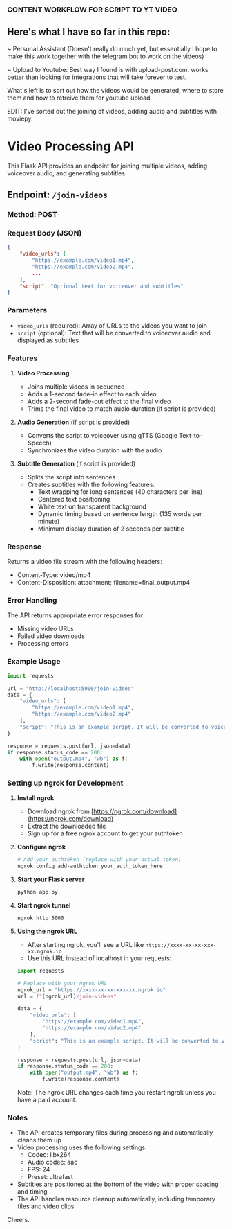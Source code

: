 ### CONTENT WORKFLOW FOR SCRIPT TO YT VIDEO

## Here's what I have so far in this repo: 

~ Personal Assistant (Doesn't really do much yet, but essentially I hope to make this work together with the telegram bot to work on the videos)

~ Upload to Youtube: Best way I found is with upload-post.com. works better than looking for integrations that will take forever to test.

What's left is to sort out how the videos would be generated, where to store them and how to retreive them for youtube upload.

EDIT: I've sorted out the joining of videos, adding audio and subtitles with moviepy.

# Video Processing API

This Flask API provides an endpoint for joining multiple videos, adding voiceover audio, and generating subtitles.

## Endpoint: `/join-videos`

### Method: POST

### Request Body (JSON)

```json
{
    "video_urls": [
        "https://example.com/video1.mp4",
        "https://example.com/video2.mp4",
        ...
    ],
    "script": "Optional text for voiceover and subtitles"
}
```

### Parameters

- `video_urls` (required): Array of URLs to the videos you want to join
- `script` (optional): Text that will be converted to voiceover audio and displayed as subtitles

### Features

1. **Video Processing**
   - Joins multiple videos in sequence
   - Adds a 1-second fade-in effect to each video
   - Adds a 2-second fade-out effect to the final video
   - Trims the final video to match audio duration (if script is provided)

2. **Audio Generation** (if script is provided)
   - Converts the script to voiceover using gTTS (Google Text-to-Speech)
   - Synchronizes the video duration with the audio

3. **Subtitle Generation** (if script is provided)
   - Splits the script into sentences
   - Creates subtitles with the following features:
     - Text wrapping for long sentences (40 characters per line)
     - Centered text positioning
     - White text on transparent background
     - Dynamic timing based on sentence length (135 words per minute)
     - Minimum display duration of 2 seconds per subtitle

### Response

Returns a video file stream with the following headers:
- Content-Type: video/mp4
- Content-Disposition: attachment; filename=final_output.mp4

### Error Handling

The API returns appropriate error responses for:
- Missing video URLs
- Failed video downloads
- Processing errors

### Example Usage

```python
import requests

url = "http://localhost:5000/join-videos"
data = {
    "video_urls": [
        "https://example.com/video1.mp4",
        "https://example.com/video2.mp4"
    ],
    "script": "This is an example script. It will be converted to voiceover and displayed as subtitles."
}

response = requests.post(url, json=data)
if response.status_code == 200:
    with open("output.mp4", "wb") as f:
        f.write(response.content)
```

### Setting up ngrok for Development

1. **Install ngrok**
   - Download ngrok from [https://ngrok.com/download](https://ngrok.com/download)
   - Extract the downloaded file
   - Sign up for a free ngrok account to get your authtoken

2. **Configure ngrok**
   ```bash
   # Add your authtoken (replace with your actual token)
   ngrok config add-authtoken your_auth_token_here
   ```

3. **Start your Flask server**
   ```bash
   python app.py
   ```

4. **Start ngrok tunnel**
   ```bash
   ngrok http 5000
   ```

5. **Using the ngrok URL**
   - After starting ngrok, you'll see a URL like `https://xxxx-xx-xx-xxx-xx.ngrok.io`
   - Use this URL instead of localhost in your requests:

   ```python
   import requests

   # Replace with your ngrok URL
   ngrok_url = "https://xxxx-xx-xx-xxx-xx.ngrok.io"
   url = f"{ngrok_url}/join-videos"
   
   data = {
       "video_urls": [
           "https://example.com/video1.mp4",
           "https://example.com/video2.mp4"
       ],
       "script": "This is an example script. It will be converted to voiceover and displayed as subtitles."
   }

   response = requests.post(url, json=data)
   if response.status_code == 200:
       with open("output.mp4", "wb") as f:
           f.write(response.content)
   ```

   Note: The ngrok URL changes each time you restart ngrok unless you have a paid account.

### Notes

- The API creates temporary files during processing and automatically cleans them up
- Video processing uses the following settings:
  - Codec: libx264
  - Audio codec: aac
  - FPS: 24
  - Preset: ultrafast
- Subtitles are positioned at the bottom of the video with proper spacing and timing
- The API handles resource cleanup automatically, including temporary files and video clips 

Cheers. 
